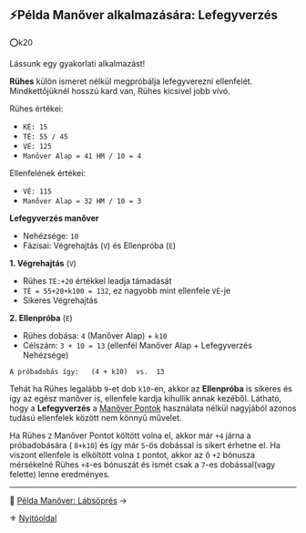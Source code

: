 ## ⚡Példa Manőver alkalmazására: Lefegyverzés

⭕k20

Lássunk egy  gyakorlati alkalmazást!

**Rühes** külön ismeret nélkül megpróbálja lefegyverezni ellenfelét. Mindkettőjüknél hosszú kard van, Rühes kicsivel jobb vívó.

Rühes értékei:
- `KÉ: 15`
- `TÉ: 55 / 45`
- `VÉ: 125`
- `Manőver Alap = 41 HM / 10 = 4`

Ellenfelének értékei:
- `VÉ: 115`
- `Manőver Alap = 32 HM / 10 = 3`

**Lefegyverzés manőver**
- Nehézsége: `10`
- Fázisai: Végrehajtás (`V`) és Ellenpróba (`E`)

**1. Végrehajtás**  (`V`)
- Rühes `TÉ:+20` értékkel leadja támadását
- `TÉ = 55+20+k100 = 132`, ez nagyobb mint ellenfele `VÉ`-je
- Sikeres Végrehajtás

**2. Ellenpróba**  (`E`)
- Rühes dobása:  `4` (Manőver Alap) + `k10`
- Célszám: `3 + 10 = 13` (ellenfél Manőver Alap + Lefegyverzés Nehézsége)

```
A próbadobás így:   (4 + k10)  vs.  13
```

Tehát ha Rühes legalább  `9`-et dob  `k10`-en, akkor az **Ellenpróba** is sikeres és így az egész manőver is, ellenfele kardja kihullik annak kezéből. Látható, hogy a **Lefegyverzés** a [Manőver Pontok](066_02_manover_pontok.md) használata nélkül nagyjából azonos tudású ellenfelek között nem könnyű művelet.

Ha Rühes `2` Manőver Pontot költött volna el, akkor már `+4` járna a próbadobására ( `8+k10`) és így már `5`-ös dobással is sikert érhetne el. Ha viszont ellenfele is elköltött volna `1` pontot, akkor az ő `+2` bónusza mérsékelné Rühes `+4`-es bónuszát és ismét csak a `7`-es dobással(vagy felette) lenne eredményes.

---

🔗 [Példa Manőver: Lábsöprés](066_08_02_pelda_manover_lapsopres.md) →

⚜️ [Nyitóoldal](start.md#6-harcrendszer-%EF%B8%8F)

